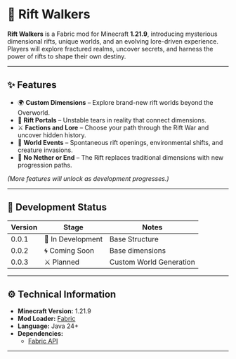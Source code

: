 # 🌌 Rift Walkers

**Rift Walkers** is a Fabric mod for Minecraft **1.21.9**, introducing mysterious dimensional rifts, unique worlds, and an evolving lore-driven experience.  
Players will explore fractured realms, uncover secrets, and harness the power of rifts to shape their own destiny.

---

## ✨ Features

- 🌍 **Custom Dimensions** – Explore brand-new rift worlds beyond the Overworld.  
- 🔮 **Rift Portals** – Unstable tears in reality that connect dimensions.  
- ⚔️ **Factions and Lore** – Choose your path through the Rift War and uncover hidden history.  
- 🧭 **World Events** – Spontaneous rift openings, environmental shifts, and creature invasions.  
- 🚫 **No Nether or End** – The Rift replaces traditional dimensions with new progression paths.

*(More features will unlock as development progresses.)*

---

## 🧱 Development Status

| Version | Stage | Notes |
|----------|--------|-------|
| 0.0.1 | 🔧 In Development | Base Structure |
| 0.0.2 | 🌀 Coming Soon | Base dimensions |
| 0.0.3 | ⚔️ Planned | Custom World Generation |

---

## ⚙️ Technical Information

- **Minecraft Version:** 1.21.9  
- **Mod Loader:** [Fabric](https://fabricmc.net/)  
- **Language:** Java 24+ 
- **Dependencies:**  
  - [Fabric API](https://modrinth.com/mod/fabric-api)

---

